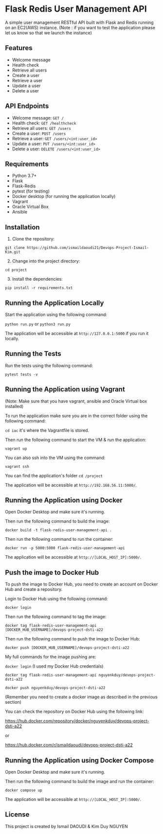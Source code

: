 # Flask Redis User Management API

A simple user management RESTful API built with Flask and Redis running on an EC2(AWS) instance. (Note : if you want to test the application please let us know so that we launch the instance)

## Features

- Welcome message
- Health check
- Retrieve all users
- Create a user
- Retrieve a user
- Update a user
- Delete a user


## API Endpoints

- Welcome message: `GET /`
- Health check: `GET /healthcheck`
- Retrieve all users: `GET /users`
- Create a user: `POST /users`
- Retrieve a user: `GET /users/<int:user_id>`
- Update a user: `PUT /users/<int:user_id>`
- Delete a user: `DELETE /users/<int:user_id>`


## Requirements

- Python 3.7+
- Flask
- Flask-Redis
- pytest (for testing)
- Docker desktop (for running the application locally)
- Vagrant
- Oracle Virtual Box
- Ansible

## Installation

1. Clone the repository:

```git clone https://github.com/ismaildaoudi21/Devops-Project-Ismail-Kim.git```

2. Change into the project directory:

```cd project```


3. Install the dependencies:

```pip install -r requirements.txt```


## Running the Application Locally

Start the application using the following command:

```python run.py``` or ```python3 run.py```


The application will be accessible at `http://127.0.0.1:5000` if you run it locally.

## Running the Tests

Run the tests using the following command:

```pytest tests -v```


## Running the Application using Vagrant

(Note: Make sure that you have vagrant, ansible and Oracle Virtual box installed)

To run the application make sure you are in the correct folder using the following command:

```cd iac``` it's where the Vagrantfile is stored.

Then run the following command to start the VM & run the application:

```vagrant up```

You can also ssh into the VM using the command:

```vagrant ssh```

You can find the application's folder ```cd /project```


The application will be accessible at `http://192.168.56.11:5000/`.


## Running the Application using Docker

Open Docker Desktop and make sure it's running.

Then run the following command to build the image:

```docker build -t flask-redis-user-management-api .```

Then run the following command to run the container:

```docker run -p 5000:5000 flask-redis-user-management-api```

The application will be accessible at `http://[LOCAL_HOST_IP]:5000/`.

## Push the image to Docker Hub

To push the image to Docker Hub, you need to create an account on Docker Hub and create a repository.

Login to Docker Hub using the following command:

```docker login```

Then run the following command to tag the image:

```docker tag flask-redis-user-management-api [DOCKER_HUB_USERNAME]/devops-project-dsti-a22```

Then run the following command to push the image to Docker Hub:

```docker push [DOCKER_HUB_USERNAME]/devops-project-dsti-a22```

My full commands for the image pushing are:

```docker login``` (I used my Docker Hub credentials)

```docker tag flask-redis-user-management-api nguyenkduy/devops-project-dsti-a22```

```docker push nguyenkduy/devops-project-dsti-a22```

(Remember you need to create a docker image as described in the previous section)

You can check the repository on Docker Hub using the following link:

https://hub.docker.com/repository/docker/nguyenkduy/devops-project-dsti-a22

or 

https://hub.docker.com/r/ismaildaoudi/devops-project-dsti-a22

## Running the Application using Docker Compose

Open Docker Desktop and make sure it's running.

Then run the following command to build the image and run the container:

```docker compose up```

The application will be accessible at `http://[LOCAL_HOST_IP]:5000/`.

## License

This project is created by Ismail DAOUDI & Kim Duy NGUYEN







